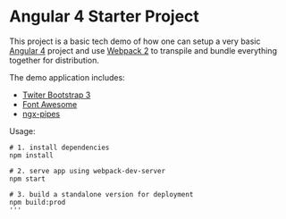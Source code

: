 # Angular 4 Starter Project

This project is a basic tech demo of how one can setup a very basic [Angular 4](https://angular.io) project and use [Webpack 2](https://webpack.github.io) to transpile and bundle everything together for distribution.

The demo application includes:
* [Twiter Bootstrap 3](http://getbootstrap.com)
* [Font Awesome](http://fontawesome.io)
* [ngx-pipes](https://github.com/danrevah/ngx-pipes)

Usage:
```
# 1. install dependencies
npm install 

# 2. serve app using webpack-dev-server
npm start

# 3. build a standalone version for deployment
npm build:prod
'''
